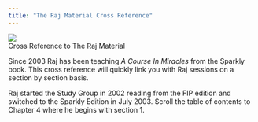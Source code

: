 ```yaml
---
title: "The Raj Material Cross Reference"
---
```


<div class="disable-paragraph-marker ui items">
  <div class="item">
    <a href="#" data-book="raj" class="toc-modal-open combined ui small image" data-tooltip="Cross reference to The Raj Material ACIM Study Group TOC">
      <img src="/t/acim/public/img/acim/raj-toc.jpg">
    </a>
    <div class="content">
      <a class="header">Cross Reference to The Raj Material</a>
      <div class="description">
        <p>
          Since 2003 Raj has been teaching <em>A Course In Miracles</em>
          from the Sparkly book. This cross reference will quickly link you with
          Raj sessions on a section by section basis.
        </p>
        <p>
          Raj started the Study Group in 2002 reading from the FIP edition and
          switched to the Sparkly Edition in July 2003. Scroll the table
          of contents to Chapter 4 where he begins with section 1.
        </p>
      </div>
    </div>
  </div>
